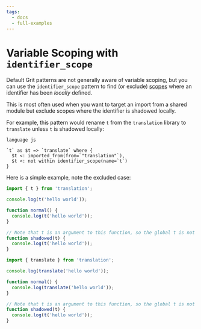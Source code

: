 ```yaml
---
tags:
  - docs
  - full-examples
---
```


# Variable Scoping with `identifier_scope`

Default Grit patterns are not generally aware of variable scoping, but you can use the `identifier_scope` pattern to find (or exclude) [scopes](https://developer.mozilla.org/en-US/docs/Glossary/Scope) where an identifier has been _locally_ defined.

This is most often used when you want to target an import from a shared module but exclude scopes where the identifier is shadowed locally.

For example, this pattern would rename `t` from the `translation` library to `translate` unless `t` is shadowed locally:

```grit
language js

`t` as $t => `translate` where {
  $t <: imported_from(from=`"translation"`),
  $t <: not within identifier_scope(name=`t`)
}
```

Here is a simple example, note the excluded case:

```js
import { t } from 'translation';

console.log(t('hello world'));

function normal() {
  console.log(t('hello world'));
}

// Note that t is an argument to this function, so the global t is not used and we should *not* rename it here.
function shadowed(t) {
  console.log(t('hello world'));
}
```

```js
import { translate } from 'translation';

console.log(translate('hello world'));

function normal() {
  console.log(translate('hello world'));
}

// Note that t is an argument to this function, so the global t is not used and we should *not* rename it here.
function shadowed(t) {
  console.log(t('hello world'));
}
```
